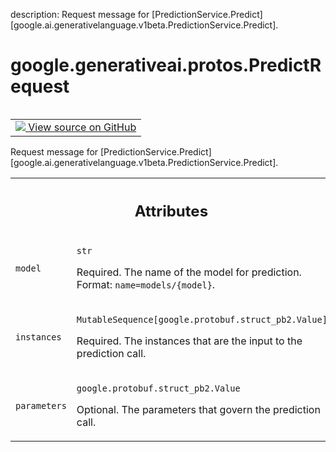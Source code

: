 description: Request message for [PredictionService.Predict][google.ai.generativelanguage.v1beta.PredictionService.Predict].

<div itemscope itemtype="http://developers.google.com/ReferenceObject">
<meta itemprop="name" content="google.generativeai.protos.PredictRequest" />
<meta itemprop="path" content="Stable" />
</div>

# google.generativeai.protos.PredictRequest

<!-- Insert buttons and diff -->

<table class="tfo-notebook-buttons tfo-api nocontent" align="left">
<td>
  <a target="_blank" href="https://github.com/googleapis/google-cloud-python/tree/main/packages/google-ai-generativelanguage/google/ai/generativelanguage_v1beta/types/prediction_service.py#L32-L61">
    <img src="https://www.tensorflow.org/images/GitHub-Mark-32px.png" />
    View source on GitHub
  </a>
</td>
</table>



Request message for [PredictionService.Predict][google.ai.generativelanguage.v1beta.PredictionService.Predict].

<!-- Placeholder for "Used in" -->




<!-- Tabular view -->
 <table class="responsive fixed orange">
<colgroup><col width="214px"><col></colgroup>
<tr><th colspan="2"><h2 class="add-link">Attributes</h2></th></tr>

<tr>
<td>

`model`<a id="model"></a>

</td>
<td>

`str`

Required. The name of the model for prediction. Format:
``name=models/{model}``.

</td>
</tr><tr>
<td>

`instances`<a id="instances"></a>

</td>
<td>

`MutableSequence[google.protobuf.struct_pb2.Value]`

Required. The instances that are the input to
the prediction call.

</td>
</tr><tr>
<td>

`parameters`<a id="parameters"></a>

</td>
<td>

`google.protobuf.struct_pb2.Value`

Optional. The parameters that govern the
prediction call.

</td>
</tr>
</table>



